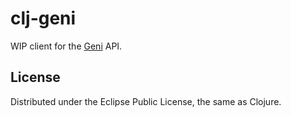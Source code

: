 # clj-geni

WIP client for the [Geni](http://geni.com) API.

## License

Distributed under the Eclipse Public License, the same as Clojure.
